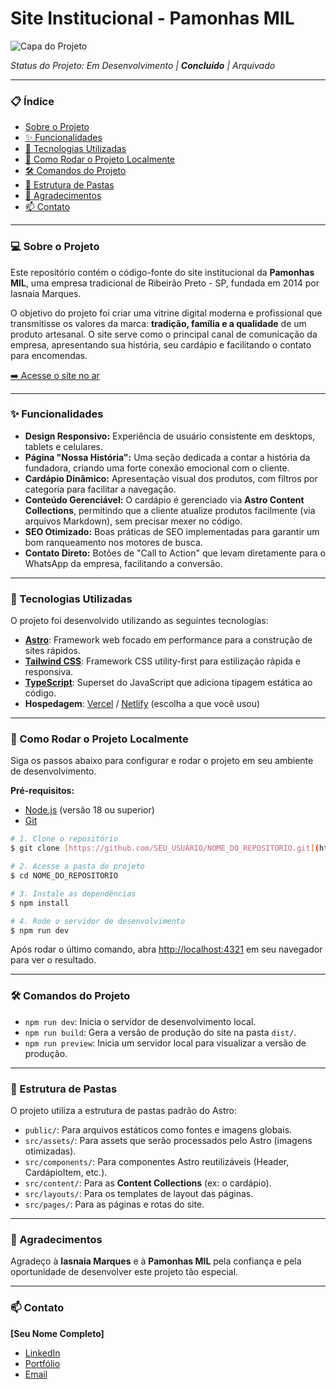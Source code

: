 # Site Institucional - Pamonhas MIL

![Capa do Projeto](URL_DA_SUA_IMAGEM_DE_CAPA_AQUI)

*Status do Projeto: Em Desenvolvimento | **Concluído** | Arquivado*

---

### 📋 Índice

* [Sobre o Projeto](#-sobre-o-projeto)
* [✨ Funcionalidades](#-funcionalidades)
* [🚀 Tecnologias Utilizadas](#-tecnologias-utilizadas)
* [🏁 Como Rodar o Projeto Localmente](#-como-rodar-o-projeto-localmente)
* [🛠️ Comandos do Projeto](#️-comandos-do-projeto)
* [📂 Estrutura de Pastas](#-estrutura-de-pastas)
* [🙏 Agradecimentos](#-agradecimentos)
* [📫 Contato](#-contato)

---

### 💻 Sobre o Projeto

Este repositório contém o código-fonte do site institucional da **Pamonhas MIL**, uma empresa tradicional de Ribeirão Preto - SP, fundada em 2014 por Iasnaia Marques.

O objetivo do projeto foi criar uma vitrine digital moderna e profissional que transmitisse os valores da marca: **tradição, família e a qualidade** de um produto artesanal. O site serve como o principal canal de comunicação da empresa, apresentando sua história, seu cardápio e facilitando o contato para encomendas.

[➡️ Acesse o site no ar](URL_DO_SITE_NO_AR)

---

### ✨ Funcionalidades

* **Design Responsivo:** Experiência de usuário consistente em desktops, tablets e celulares.
* **Página "Nossa História":** Uma seção dedicada a contar a história da fundadora, criando uma forte conexão emocional com o cliente.
* **Cardápio Dinâmico:** Apresentação visual dos produtos, com filtros por categoria para facilitar a navegação.
* **Conteúdo Gerenciável:** O cardápio é gerenciado via **Astro Content Collections**, permitindo que a cliente atualize produtos facilmente (via arquivos Markdown), sem precisar mexer no código.
* **SEO Otimizado:** Boas práticas de SEO implementadas para garantir um bom ranqueamento nos motores de busca.
* **Contato Direto:** Botões de "Call to Action" que levam diretamente para o WhatsApp da empresa, facilitando a conversão.

---

### 🚀 Tecnologias Utilizadas

O projeto foi desenvolvido utilizando as seguintes tecnologias:

* **[Astro](https://astro.build/)**: Framework web focado em performance para a construção de sites rápidos.
* **[Tailwind CSS](https://tailwindcss.com/)**: Framework CSS utility-first para estilização rápida e responsiva.
* **[TypeScript](https://www.typescriptlang.org/)**: Superset do JavaScript que adiciona tipagem estática ao código.
* **Hospedagem**: [Vercel](https://vercel.com/) / [Netlify](https://www.netlify.com/) (escolha a que você usou)

---

### 🏁 Como Rodar o Projeto Localmente

Siga os passos abaixo para configurar e rodar o projeto em seu ambiente de desenvolvimento.

**Pré-requisitos:**
* [Node.js](https://nodejs.org/en/) (versão 18 ou superior)
* [Git](https://git-scm.com/)

```bash
# 1. Clone o repositório
$ git clone [https://github.com/SEU_USUARIO/NOME_DO_REPOSITORIO.git](https://github.com/SEU_USUARIO/NOME_DO_REPOSITORIO.git)

# 2. Acesse a pasta do projeto
$ cd NOME_DO_REPOSITORIO

# 3. Instale as dependências
$ npm install

# 4. Rode o servidor de desenvolvimento
$ npm run dev
```

Após rodar o último comando, abra [http://localhost:4321](http://localhost:4321) em seu navegador para ver o resultado.

---

### 🛠️ Comandos do Projeto

* `npm run dev`: Inicia o servidor de desenvolvimento local.
* `npm run build`: Gera a versão de produção do site na pasta `dist/`.
* `npm run preview`: Inicia um servidor local para visualizar a versão de produção.

---

### 📂 Estrutura de Pastas

O projeto utiliza a estrutura de pastas padrão do Astro:

* `public/`: Para arquivos estáticos como fontes e imagens globais.
* `src/assets/`: Para assets que serão processados pelo Astro (imagens otimizadas).
* `src/components/`: Para componentes Astro reutilizáveis (Header, CardápioItem, etc.).
* `src/content/`: Para as **Content Collections** (ex: o cardápio).
* `src/layouts/`: Para os templates de layout das páginas.
* `src/pages/`: Para as páginas e rotas do site.

---

### 🙏 Agradecimentos

Agradeço à **Iasnaia Marques** e à **Pamonhas MIL** pela confiança e pela oportunidade de desenvolver este projeto tão especial.

---

### 📫 Contato

**[Seu Nome Completo]**

* [LinkedIn](URL_DO_SEU_LINKEDIN)
* [Portfólio](URL_DO_SEU_PORTFOLIO)
* [Email](SEU_EMAIL_DE_CONTATO)